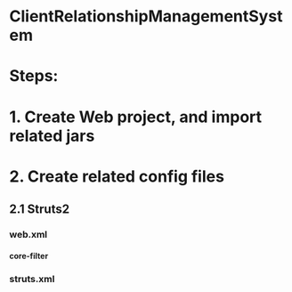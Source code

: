 # ClientRelationshipManagementSystem
# Steps:
# 1. Create Web project, and import related jars
# 2. Create related config files
## 2.1 Struts2  
### web.xml
#### core-filter
### struts.xml